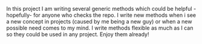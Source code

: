 In this project I am writing several generic methods which could be helpful -hopefully- for anyone who checks the repo. I write new methods when i see a new concept in projects
(caused by me being a new guy) or when a new possible need comes to my mind. I write methods flexible as much as I can so they could be used in any project. Enjoy them already!

